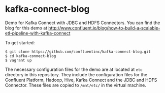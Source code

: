 # kafka-connect-blog
Demo for Kafka Connect with JDBC and HDFS Connectors. You can find the blog for this demo at http://www.confluent.io/blog/how-to-build-a-scalable-etl-pipeline-with-kafka-connect

To get started:
```
$ git clone https://github.com/confluentinc/kafka-connect-blog.git
$ cd kafka-connect-blog
$ vagrant up
```

The necessary configuration files for the demo are at located at `etc` directory in this repository. They include the configuration files for the Confluent Platform, Hadoop, Hive, Kafka Connect and the JDBC and HDFS Connector. These files are copied to `/mnt/etc/` in the virtual machine. 
